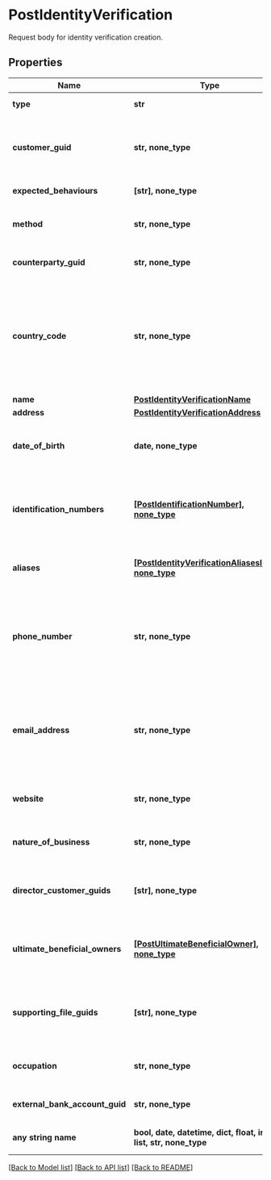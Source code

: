 # PostIdentityVerification

Request body for identity verification creation.

## Properties
Name | Type | Description | Notes
------------ | ------------- | ------------- | -------------
**type** | **str** | The type of identity verification. | 
**customer_guid** | **str, none_type** | The customer&#39;s identifier. Required when type is kyc and method is attested_business_registration or type is kyc and method is attested_id_and_selfie. | [optional] 
**expected_behaviours** | **[str], none_type** | The optional expected behaviour to simulate. | [optional] 
**method** | **str, none_type** | The identity verification method. Required when type is counterparty, type is kyc, or type is bank_account. | [optional] 
**counterparty_guid** | **str, none_type** | The counterparty&#39;s identifier. Required when type is counterparty. | [optional] 
**country_code** | **str, none_type** | The ISO 3166 country 2-Alpha country the customer is being verified in. If not present, will default to the Bank&#39;s configured country code. Optional when type is kyc and method is id_and_selfie, type is kyc and method is tax_id_and_selfie, or type is kyc and method is business_registration. | [optional] 
**name** | [**PostIdentityVerificationName**](PostIdentityVerificationName.md) |  | [optional] 
**address** | [**PostIdentityVerificationAddress**](PostIdentityVerificationAddress.md) |  | [optional] 
**date_of_birth** | **date, none_type** | The customer&#39;s date of birth. Required when type is kyc and method is attested or type is kyc and method is attested_id_and_selfie. | [optional] 
**identification_numbers** | [**[PostIdentificationNumber], none_type**](PostIdentificationNumber.md) | The customer&#39;s identification numbers. Required when type is kyc and method is attested, type is kyc and method is attested_business_registration, or type is kyc and method is attested_id_and_selfie. | [optional] 
**aliases** | [**[PostIdentityVerificationAliasesInner], none_type**](PostIdentityVerificationAliasesInner.md) | The aliases of the customer. Optional when type is kyc and method is attested_business_registration. | [optional] 
**phone_number** | **str, none_type** | The customer&#39;s phone number. Required when type is kyc and method is attested_business_registration or type is kyc and method is attested_id_and_selfie. Optional when type is bank_account and method is attested_ownership. | [optional] 
**email_address** | **str, none_type** | The customer&#39;s email address. Required when type is kyc and method is attested_business_registration or type is kyc and method is attested_id_and_selfie. Optional when type is bank_account and method is attested_ownership. | [optional] 
**website** | **str, none_type** | The customer&#39;s website. Required when type is kyc and method is attested_business_registration. | [optional] 
**nature_of_business** | **str, none_type** | The customer&#39;s nature of business. Required when type is kyc and method is attested_business_registration. | [optional] 
**director_customer_guids** | **[str], none_type** | The customer guids of the directors of the business Required when type is kyc and method is attested_business_registration. | [optional] 
**ultimate_beneficial_owners** | [**[PostUltimateBeneficialOwner], none_type**](PostUltimateBeneficialOwner.md) | The ultimate beneficial owners of the business with 10% or more ownership Required when type is kyc and method is attested_business_registration. | [optional] 
**supporting_file_guids** | **[str], none_type** | File guids supporting the verification Required when type is kyc and method is attested_business_registration or type is kyc and method is attested_id_and_selfie. | [optional] 
**occupation** | **str, none_type** | The customer&#39;s occupation. Optional when type is kyc and method is attested_id_and_selfie. | [optional] 
**external_bank_account_guid** | **str, none_type** | The external bank account&#39;s identifier. Required when type is bank_account. | [optional] 
**any string name** | **bool, date, datetime, dict, float, int, list, str, none_type** | any string name can be used but the value must be the correct type | [optional]

[[Back to Model list]](../README.md#documentation-for-models) [[Back to API list]](../README.md#documentation-for-api-endpoints) [[Back to README]](../README.md)


